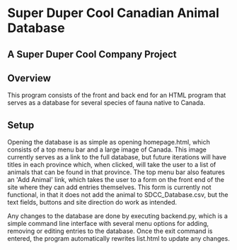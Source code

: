 # Super Duper Cool Canadian Animal Database

## A Super Duper Cool Company Project

## Overview

This program consists of the front and back end for an HTML program that serves as a database for several species of 
fauna native to Canada.

## Setup

Opening the database is as simple as opening homepage.html, which consists of a top menu bar and a large image of 
Canada. This image currently serves as a link to the full database, but future iterations will have titles in each 
province which, when clicked, will take the user to a list of animals that can be found in that province. The top menu 
bar also features an 'Add Animal' link, which takes the user to a form on the front end of the site where they can add 
entries themselves. This form is currently not functional, in that it does not add the animal to SDCC_Database.csv, but 
the text fields, buttons and site direction do work as intended.

Any changes to the database are done by executing backend.py, which is a simple command line interface with several 
menu options for adding, removing or editing entries to the database. Once the exit command is entered, the 
program automatically rewrites list.html to update any changes.